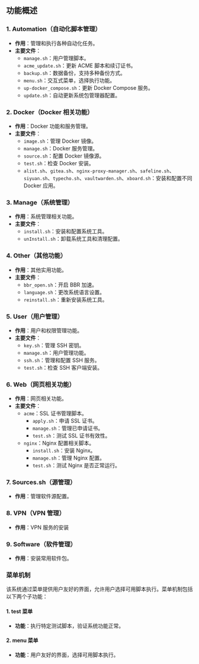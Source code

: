 ## 功能概述

### 1. Automation（自动化脚本管理）
- **作用**：管理和执行各种自动化任务。
- **主要文件**：
  - `manage.sh`：用户管理脚本。
  - `acme_update.sh`：更新 ACME 脚本和续订证书。
  - `backup.sh`：数据备份，支持多种备份方式。
  - `menu.sh`：交互式菜单，选择执行功能。
  - `up-docker_compose.sh`：更新 Docker Compose 服务。
  - `update.sh`：自动更新系统包管理器配置。

### 2. Docker（Docker 相关功能）
- **作用**：Docker 功能和服务管理。
- **主要文件**：
  - `image.sh`：管理 Docker 镜像。
  - `manage.sh`：Docker 服务管理。
  - `source.sh`：配置 Docker 镜像源。
  - `test.sh`：检查 Docker 安装。
  - `alist.sh`、`gitea.sh`、`nginx-proxy-manager.sh`、`safeline.sh`、`siyuan.sh`、`typecho.sh`、`vaultwarden.sh`、`xboard.sh`：安装和配置不同 Docker 应用。

### 3. Manage（系统管理）
- **作用**：系统管理相关功能。
- **主要文件**：
  - `install.sh`：安装和配置系统工具。
  - `unInstall.sh`：卸载系统工具和清理配置。

### 4. Other（其他功能）
- **作用**：其他实用功能。
- **主要文件**：
  - `bbr_open.sh`：开启 BBR 加速。
  - `language.sh`：更改系统语言设置。
  - `reinstall.sh`：重新安装系统工具。

### 5. User（用户管理）
- **作用**：用户和权限管理功能。
- **主要文件**：
  - `key.sh`：管理 SSH 密钥。
  - `manage.sh`：用户管理功能。
  - `ssh.sh`：管理和配置 SSH 服务。
  - `test.sh`：检查 SSH 客户端安装。

### 6. Web（网页相关功能）
- **作用**：网页相关功能。
- **主要文件**：
  - `acme`：SSL 证书管理脚本。
    - `apply.sh`：申请 SSL 证书。
    - `manage.sh`：管理已申请证书。
    - `test.sh`：测试 SSL 证书有效性。
  - `nginx`：Nginx 配置相关脚本。
    - `install.sh`：安装 Nginx。
    - `manage.sh`：管理 Nginx 配置。
    - `test.sh`：测试 Nginx 是否正常运行。

### 7. Sources.sh（源管理）
- **作用**：管理软件源配置。

### 8. VPN（VPN 管理）
- **作用**：VPN 服务的安装

### 9. Software（软件管理）
- **作用**：安装常用软件包。


### 菜单机制
该系统通过菜单提供用户友好的界面，允许用户选择可用脚本执行。菜单机制包括以下两个子功能：

#### 1. test 菜单
- **功能**：执行特定测试脚本，验证系统功能正常。

#### 2. menu 菜单
- **功能**：用户友好的界面，选择可用脚本执行。
